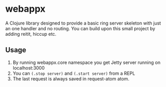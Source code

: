 # webappx

A Clojure library designed to provide a basic ring server skeleton with just an one handler and no routing.
You can build upon this small project by adding reitit, hiccup etc.

## Usage

1. By running webappx.core namespace you get Jetty server running on localhost:3000
2. You can ``(.stop server)`` and ``(.start server)`` from a REPL
3. The last request is always saved in request-atom atom. 
